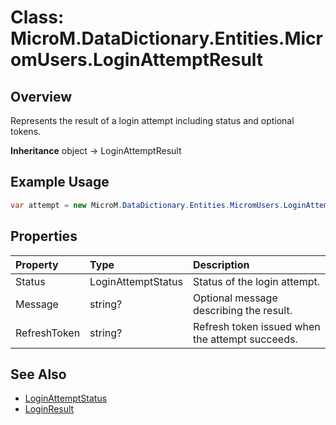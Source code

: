 # Class: MicroM.DataDictionary.Entities.MicromUsers.LoginAttemptResult
## Overview
Represents the result of a login attempt including status and optional tokens.

**Inheritance**
object -> LoginAttemptResult

## Example Usage
```csharp
var attempt = new MicroM.DataDictionary.Entities.MicromUsers.LoginAttemptResult();
```
## Properties
| Property | Type | Description |
|:------------|:-------------|:-------------|
| Status | LoginAttemptStatus | Status of the login attempt. |
| Message | string? | Optional message describing the result. |
| RefreshToken | string? | Refresh token issued when the attempt succeeds. |

## See Also
- [LoginAttemptStatus](../LoginAttemptStatus/index.md)
- [LoginResult](../LoginResult/index.md)
